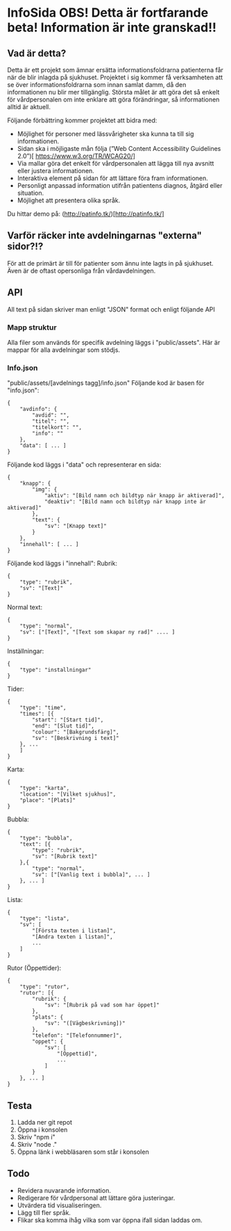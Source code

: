 # InfoSida OBS! Detta är fortfarande beta! Information är inte granskad!!
## Vad är detta?
Detta är ett projekt som ämnar ersätta informationsfoldrarna patienterna får när de blir inlagda på sjukhuset. Projektet i sig kommer få verksamheten att se över informationsfoldrarna som innan samlat damm, då den informationen nu blir mer tillgänglig. Största målet är att göra det så enkelt för vårdpersonalen om inte enklare att göra förändringar, så informationen alltid är aktuell.

Följande förbättring kommer projektet att bidra med:
* Möjlighet för personer med lässvårigheter ska kunna ta till sig informationen.
* Sidan ska i möjligaste mån följa (”Web Content Accessibility Guidelines 2.0”)[ https://www.w3.org/TR/WCAG20/]
* Via mallar göra det enkelt för vårdpersonalen att lägga till nya avsnitt eller justera informationen.
* Interaktiva element på sidan för att lättare föra fram informationen.
* Personligt anpassad information utifrån patientens diagnos, åtgärd eller situation.
* Möjlighet att presentera olika språk.

Du hittar demo på: (http://patinfo.tk/)[http://patinfo.tk/]

## Varför räcker inte avdelningarnas "externa" sidor?!?
För att de primärt är till för patienter som ännu inte lagts in på sjukhuset. Även är de oftast opersonliga från vårdavdelningen.

## API
All text på sidan skriver man enligt "JSON" format och enligt följande API
### Mapp struktur
Alla filer som används för specifik avdelning läggs i "public/assets".
Här är mappar för alla avdelningar som stödjs.
### Info.json
"public/assets/[avdelnings tagg]/info.json"
Följande kod är basen för "info.json":
```
{
	"avdinfo": {
		"avdid": "",
		"titel": "",
		"titelkort": "",
		"info": ""
	},
	"data": [ ... ]
}
```
Följande kod läggs i "data" och representerar en sida:
```
{
	"knapp": {
		"img": {
			"aktiv": "[Bild namn och bildtyp när knapp är aktiverad]",
			"deaktiv": "[Bild namn och bildtyp när knapp inte är aktiverad]"
		},
		"text": {
			"sv": "[Knapp text]"
		}
	},
	"innehall": [ ... ]
}
```
Följande kod läggs i "innehall":
Rubrik:
```
{
	"type": "rubrik",
	"sv": "[Text]"
}
```
Normal text:
```
{
	"type": "normal",
	"sv": ["[Text]", "[Text som skapar ny rad]" .... ]
}
```
Inställningar:
```
{
	"type": "installningar"
}
```
Tider:
```
{
	"type": "time",
	"times": [{
		"start": "[Start tid]",
		"end": "[Slut tid]",
		"colour": "[Bakgrundsfärg]",
		"sv": "[Beskrivning i text]"
	}, ...
	]
}
```
Karta:
```
{
	"type": "karta",
	"location": "[Vilket sjukhus]",
	"place": "[Plats]"
}
```
Bubbla:
```
{
	"type": "bubbla",
	"text": [{
		"type": "rubrik",
		"sv": "[Rubrik text]"
	},{
		"type": "normal",
		"sv": ["[Vanlig text i bubbla]", ... ]
	}, ... ]
}
```
Lista:
```
{
	"type": "lista",
	"sv": [
		"[Första texten i listan]",
		"[Andra texten i listan]",
		...
	]
}
```
Rutor (Öppettider):
```
{
	"type": "rutor",
	"rutor": [{
		"rubrik": {
			"sv": "[Rubrik på vad som har öppet]"
		},
		"plats": {
			"sv": "([Vägbeskrivning])"
		},
		"telefon": "[Telefonnummer]",
		"oppet": {
			"sv": [
				"[Öppettid]",
				...
			]
		}
	}, ... ]
}
```

## Testa
1. Ladda ner git repot
2. Öppna i konsolen
3. Skriv "npm i"
4. Skriv "node ."
5. Öppna länk i webbläsaren som står i konsolen

## Todo
* Revidera nuvarande information.
* Redigerare för vårdpersonal att lättare göra justeringar.
* Utvärdera tid visualiseringen.
* Lägg till fler språk.
* Flikar ska komma ihåg vilka som var öppna ifall sidan laddas om.
